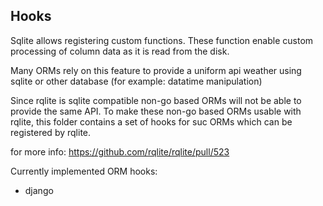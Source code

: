 Hooks
-----

Sqlite allows registering custom functions. These function enable custom
processing of column data as it is read from the disk.

Many ORMs rely on this feature to provide a uniform api weather using sqlite or
other database (for example: datatime manipulation)

Since rqlite is sqlite compatible non-go based ORMs will not be able to provide
the same API. To make these non-go based ORMs usable with rqlite, this folder
contains a set of hooks for suc ORMs which can be registered by rqlite.

for more info: https://github.com/rqlite/rqlite/pull/523


Currently implemented ORM hooks:
- django
